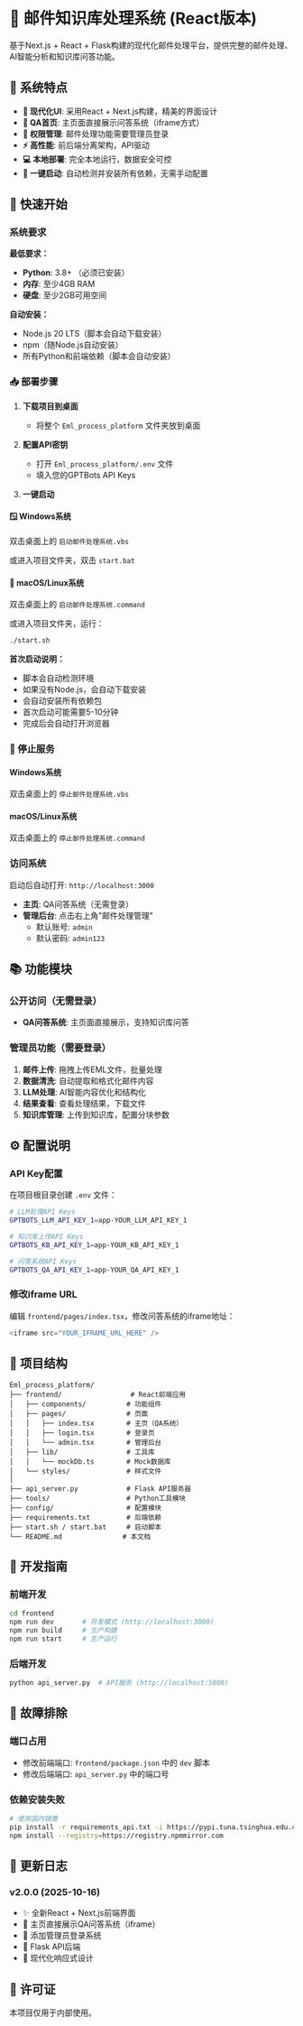 # 📧 邮件知识库处理系统 (React版本)

基于Next.js + React + Flask构建的现代化邮件处理平台，提供完整的邮件处理、AI智能分析和知识库问答功能。

## 🎯 系统特点

- **🎨 现代化UI**: 采用React + Next.js构建，精美的界面设计
- **💬 QA首页**: 主页面直接展示问答系统（iframe方式）
- **🔐 权限管理**: 邮件处理功能需要管理员登录
- **⚡ 高性能**: 前后端分离架构，API驱动
- **💻 本地部署**: 完全本地运行，数据安全可控
- **🚀 一键启动**: 自动检测并安装所有依赖，无需手动配置

## 🚀 快速开始

### 系统要求

**最低要求：**
- **Python**: 3.8+ （必须已安装）
- **内存**: 至少4GB RAM
- **硬盘**: 至少2GB可用空间

**自动安装：**
- Node.js 20 LTS（脚本会自动下载安装）
- npm（随Node.js自动安装）
- 所有Python和前端依赖（脚本会自动安装）

### 📥 部署步骤

1. **下载项目到桌面**
   - 将整个 `Eml_process_platform` 文件夹放到桌面

2. **配置API密钥**
   - 打开 `Eml_process_platform/.env` 文件
   - 填入您的GPTBots API Keys

3. **一键启动**

#### 🪟 Windows系统
双击桌面上的 `启动邮件处理系统.vbs` 

或进入项目文件夹，双击 `start.bat`

#### 🍎 macOS/Linux系统
双击桌面上的 `启动邮件处理系统.command`

或进入项目文件夹，运行：
```bash
./start.sh
```

**首次启动说明：**
- 脚本会自动检测环境
- 如果没有Node.js，会自动下载安装
- 会自动安装所有依赖包
- 首次启动可能需要5-10分钟
- 完成后会自动打开浏览器

### 🛑 停止服务

#### Windows系统
双击桌面上的 `停止邮件处理系统.vbs`

#### macOS/Linux系统
双击桌面上的 `停止邮件处理系统.command`

### 访问系统

启动后自动打开: `http://localhost:3000`

- **主页**: QA问答系统（无需登录）
- **管理后台**: 点击右上角"邮件处理管理"
  - 默认账号: `admin`
  - 默认密码: `admin123`

## 📚 功能模块

### 公开访问（无需登录）
- **QA问答系统**: 主页面直接展示，支持知识库问答

### 管理员功能（需要登录）
1. **邮件上传**: 拖拽上传EML文件，批量处理
2. **数据清洗**: 自动提取和格式化邮件内容
3. **LLM处理**: AI智能内容优化和结构化
4. **结果查看**: 查看处理结果，下载文件
5. **知识库管理**: 上传到知识库，配置分块参数

## ⚙️ 配置说明

### API Key配置

在项目根目录创建 `.env` 文件：

```bash
# LLM处理API Keys
GPTBOTS_LLM_API_KEY_1=app-YOUR_LLM_API_KEY_1

# 知识库上传API Keys  
GPTBOTS_KB_API_KEY_1=app-YOUR_KB_API_KEY_1

# 问答系统API Keys
GPTBOTS_QA_API_KEY_1=app-YOUR_QA_API_KEY_1
```

### 修改iframe URL

编辑 `frontend/pages/index.tsx`，修改问答系统的iframe地址：
```typescript
<iframe src="YOUR_IFRAME_URL_HERE" />
```

## 📁 项目结构

```
Eml_process_platform/
├── frontend/                 # React前端应用
│   ├── components/          # 功能组件
│   ├── pages/               # 页面
│   │   ├── index.tsx        # 主页（QA系统）
│   │   ├── login.tsx        # 登录页
│   │   └── admin.tsx        # 管理后台
│   ├── lib/                 # 工具库
│   │   └── mockDb.ts        # Mock数据库
│   └── styles/              # 样式文件
│
├── api_server.py            # Flask API服务器
├── tools/                   # Python工具模块
├── config/                  # 配置模块
├── requirements.txt         # 后端依赖
├── start.sh / start.bat     # 启动脚本
└── README.md               # 本文档
```

## 🔧 开发指南

### 前端开发
```bash
cd frontend
npm run dev       # 开发模式 (http://localhost:3000)
npm run build     # 生产构建
npm run start     # 生产运行
```

### 后端开发
```bash
python api_server.py  # API服务 (http://localhost:5000)
```

## 🐛 故障排除

### 端口占用
- 修改前端端口: `frontend/package.json` 中的 `dev` 脚本
- 修改后端端口: `api_server.py` 中的端口号

### 依赖安装失败
```bash
# 使用国内镜像
pip install -r requirements_api.txt -i https://pypi.tuna.tsinghua.edu.cn/simple/
npm install --registry=https://registry.npmmirror.com
```

## 📝 更新日志

### v2.0.0 (2025-10-16)
- ✨ 全新React + Next.js前端界面
- 💬 主页直接展示QA问答系统（iframe）
- 🔐 添加管理员登录系统
- 🚀 Flask API后端
- 📱 现代化响应式设计

## 📄 许可证

本项目仅用于内部使用。
